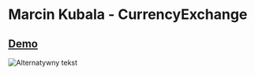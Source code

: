 # Marcin Kubala - CurrencyExchange
## [Demo](https://m4rti89.github.io/CurrencyExchange/)

![Alternatywny tekst](https://iili.io/HT0VTQf.png)